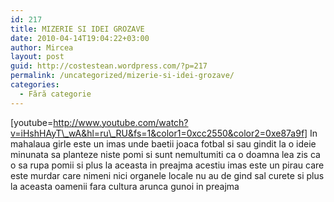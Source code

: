 ```yaml
---
id: 217
title: MIZERIE SI IDEI GROZAVE
date: 2010-04-14T19:04:22+03:00
author: Mircea
layout: post
guid: http://costestean.wordpress.com/?p=217
permalink: /uncategorized/mizerie-si-idei-grozave/
categories:
  - Fără categorie
---
```

[youtube=http://www.youtube.com/watch?v=iHshHAyT\_wA&hl=ru\_RU&fs=1&color1=0xcc2550&color2=0xe87a9f] In mahalaua girle este un imas unde baetii joaca fotbal si sau gindit la o ideie minunata sa planteze niste pomi si sunt nemultumiti ca o doamna lea zis ca o sa rupa pomii si plus la aceasta in preajma acestiu imas este un pirau care este murdar<!--more--> care nimeni nici organele locale nu au de gind sal curete si plus la aceasta oamenii fara cultura arunca gunoi in preajma